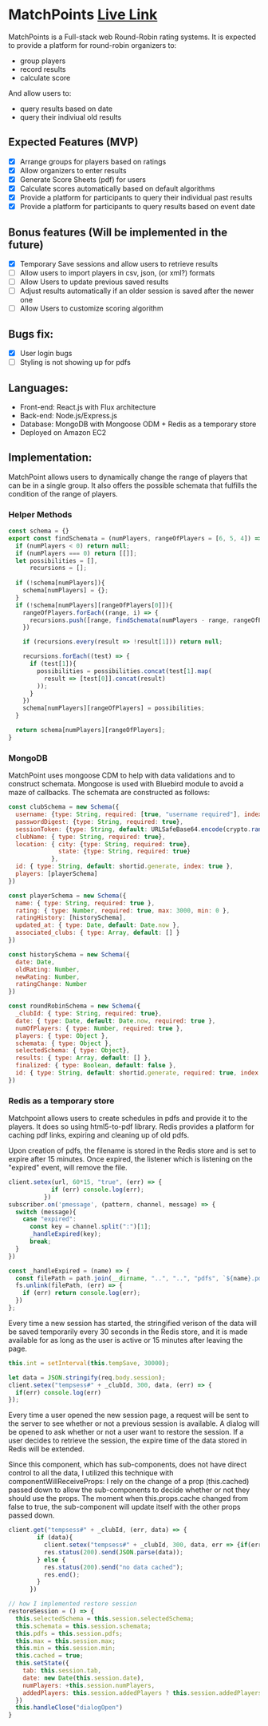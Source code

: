 # MatchPoints [Live Link](http://www.matchpoints.org)

MatchPoints is a Full-stack web Round-Robin rating systems. It is expected to provide a platform for round-robin organizers to:
* group players
* record results
* calculate score

And allow users to:
* query results based on date
* query their indiviual old results
## Expected Features (MVP)
 - [x] Arrange groups for players based on ratings
 - [x] Allow organizers to enter results
 - [x] Generate Score Sheets (pdf) for users
 - [x] Calculate scores automatically based on default algorithms
 - [x] Provide a platform for participants to query their individual past results
 - [x] Provide a platform for participants to query results based on event date

## Bonus features (Will be implemented in the future)
 - [x] Temporary Save sessions and allow users to retrieve results
 - [ ] Allow users to import players in csv, json, (or xml?) formats
 - [ ] Allow Users to update previous saved results
 - [ ] Adjust results automatically if an older session is saved after the newer one
 - [ ] Allow Users to customize scoring algorithm

## Bugs fix:
- [x] User login bugs
- [ ] Styling is not showing up for pdfs

## Languages:
 - Front-end: React.js with Flux architecture
 - Back-end: Node.js/Express.js
 - Database: MongoDB with Mongoose ODM + Redis as a temporary store
 - Deployed on Amazon EC2
 
## Implementation:
MatchPoint allows users to dynamically change the range of players that can be in a single group. It also offers the possible schemata that fulfills the condition of the range of players.

### Helper Methods
```javascript
const schema = {} 
export const findSchemata = (numPlayers, rangeOfPlayers = [6, 5, 4]) => {
  if (numPlayers < 0) return null;
  if (numPlayers === 0) return [[]];
  let possibilities = [],
      recursions = [];
      
  if (!schema[numPlayers]){
    schema[numPlayers] = {};
  }
  if (!schema[numPlayers][rangeOfPlayers[0]]){
    rangeOfPlayers.forEach((range, i) => {
      recursions.push([range, findSchemata(numPlayers - range, rangeOfPlayers.slice(i))]);
    })

    if (recursions.every(result => !result[1])) return null;

    recursions.forEach((test) => {
      if (test[1]){
        possibilities = possibilities.concat(test[1].map( 
          result => [test[0]].concat(result)
        ));  
      }
    })
    schema[numPlayers][rangeOfPlayers] = possibilities;
  }

  return schema[numPlayers][rangeOfPlayers];
}
```

### MongoDB
MatchPoint uses mongoose CDM to help with data validations and to construct schemata. Mongoose is used with Bluebird module to avoid a maze of callbacks. The schemata are constructed as follows:

```javascript
const clubSchema = new Schema({
  username: {type: String, required: [true, "username required"], index: { unique: [ true, "Username has been taken."] }, min: [8, "has to be 8 characters long"]},
  passwordDigest: {type: String, required: true},
  sessionToken: {type: String, default: URLSafeBase64.encode(crypto.randomBytes(32))},
  clubName: { type: String, required: true},
  location: { city: {type: String, required: true},
              state: {type: String, required: true}
            },
  id: { type: String, default: shortid.generate, index: true },
  players: [playerSchema]
})

const playerSchema = new Schema({
  name: { type: String, required: true },
  rating: { type: Number, required: true, max: 3000, min: 0 },
  ratingHistory: [historySchema],
  updated_at: { type: Date, default: Date.now },
  associated_clubs: { type: Array, default: [] }
})

const historySchema = new Schema({
  date: Date,
  oldRating: Number,
  newRating: Number,
  ratingChange: Number
})

const roundRobinSchema = new Schema({
  _clubId: { type: String, required: true},
  date: { type: Date, default: Date.now, required: true },
  numOfPlayers: { type: Number, required: true },
  players: { type: Object },
  schemata: { type: Object },
  selectedSchema: { type: Object},
  results: { type: Array, default: [] },
  finalized: { type: Boolean, default: false },
  id: { type: String, default: shortid.generate, required: true, index: true }
})

```

### Redis as a temporary store
Matchpoint allows users to create schedules in pdfs and provide it to the players. It does so using html5-to-pdf library. Redis provides a platform for caching pdf links, expiring and cleaning up of old pdfs.

Upon creation of pdfs, the filename is stored in the Redis store and is set to expire after 15 minutes. Once expired, the listener which is listening on the "expired" event, will remove the file.

```js
client.setex(url, 60*15, "true", (err) => {
            if (err) console.log(err);
          }) 
subscriber.on('pmessage', (pattern, channel, message) => {
  switch (message){
    case "expired":
      const key = channel.split(":")[1];
      _handleExpired(key);
      break;
  }
})

const _handleExpired = (name) => {
  const filePath = path.join(__dirname, "..", "..", "pdfs", `${name}.pdf`);
  fs.unlink(filePath, (err) => {
    if (err) return console.log(err);
  })
};
```

Every time a new session has started, the stringified verison of the data will be saved temporarily every 30 seconds in the Redis store, and it is made available for as long as the user is active or 15 minutes after leaving the page.  

```js
this.int = setInterval(this.tempSave, 30000);

let data = JSON.stringify(req.body.session);
client.setex("tempsess#" + _clubId, 300, data, (err) => {
  if(err) console.log(err)
});


```

Every time a user opened the new session page, a request will be sent to the server to see whether or not a previous session is available. A dialog will be opened to ask whether or not a user want to restore the session. If a user decides to retrieve the session, the expire time of the data stored in Redis will be extended. 

Since this component, which has sub-components, does not have direct control to all the data, I utilized this technique with componentWillReceiveProps: I rely on the change of a prop (this.cached) passed down to allow the sub-components to decide whether or not they should use the props. The moment when this.props.cache changed from false to true, the sub-component will update itself with the other props passed down.

```js
client.get("tempsess#" + _clubId, (err, data) => {
        if (data){
          client.setex("tempsess#" + _clubId, 300, data, err => {if(err) console.log(err)});
          res.status(200).send(JSON.parse(data));
        } else {
          res.status(200).send("no data cached");
          res.end();
        }
      })

// how I implemented restore session
restoreSession = () => {
  this.selectedSchema = this.session.selectedSchema;
  this.schemata = this.session.schemata;
  this.pdfs = this.session.pdfs;
  this.max = this.session.max;
  this.min = this.session.min;
  this.cached = true;
  this.setState({      
    tab: this.session.tab,
    date: new Date(this.session.date),
    numPlayers: +this.session.numPlayers,
    addedPlayers: this.session.addedPlayers ? this.session.addedPlayers : {}
  })
  this.handleClose("dialogOpen")
}
```
